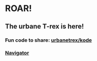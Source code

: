 # ROAR!
## The urbane T-rex is here!
### Fun code to share: [urbanetrex/kode](https://github.com/urbanetrex/kode)
### 
### [Navigator](https://github.com/urbanetrex/urbanetrex/blob/main/navigator.md)
